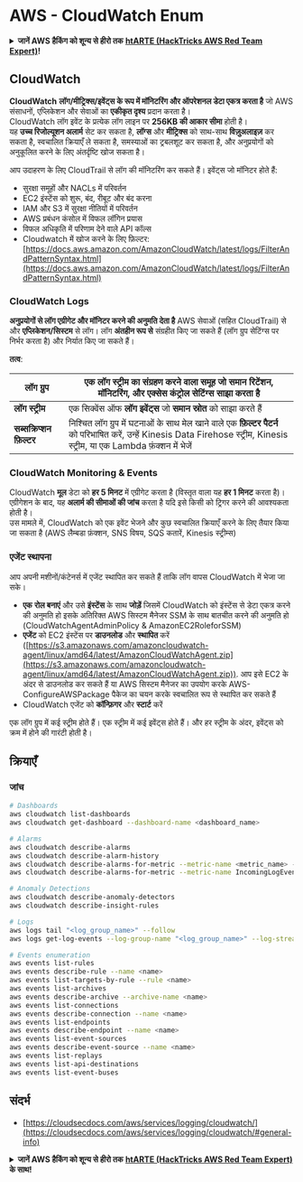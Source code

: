 # AWS - CloudWatch Enum

<details>

<summary><strong>जानें AWS हैकिंग को शून्य से हीरो तक</strong> <a href="https://training.hacktricks.xyz/courses/arte"><strong>htARTE (HackTricks AWS Red Team Expert)</strong></a><strong>!</strong></summary>

HackTricks का समर्थन करने के अन्य तरीके:

* अगर आप चाहते हैं कि आपकी **कंपनी HackTricks में विज्ञापित हो** या **HackTricks को PDF में डाउनलोड करें** तो [**सब्सक्रिप्शन प्लान देखें**](https://github.com/sponsors/carlospolop)!
* [**आधिकारिक PEASS और HackTricks स्वैग**](https://peass.creator-spring.com) प्राप्त करें
* हमारे विशेष [**NFTs**](https://opensea.io/collection/the-peass-family) कलेक्शन, [**The PEASS Family**](https://opensea.io/collection/the-peass-family) खोजें
* **शामिल हों** 💬 [**डिस्कॉर्ड समूह**](https://discord.gg/hRep4RUj7f) या [**टेलीग्राम समूह**](https://t.me/peass) या हमें **ट्विटर** 🐦 [**@hacktricks_live**](https://twitter.com/hacktricks_live)** पर फॉलो** करें।
* **अपने हैकिंग ट्रिक्स साझा करें, HackTricks** और [**HackTricks Cloud**](https://github.com/carlospolop/hacktricks-cloud) github repos में PRs सबमिट करके।

</details>

## CloudWatch

**CloudWatch** **लॉग/मीट्रिक्स/इवेंट्स के रूप में मॉनिटरिंग और ऑपरेशनल डेटा एकत्र करता है** जो AWS संसाधनों, एप्लिकेशन और सेवाओं का **एकीकृत दृश्य** प्रदान करता है।\
CloudWatch लॉग इवेंट के प्रत्येक लॉग लाइन पर **256KB की आकार सीमा** होती है।\
यह **उच्च रिजोल्यूशन अलार्म** सेट कर सकता है, **लॉग्स** और **मीट्रिक्स** को साथ-साथ **विज़ुअलाइज़** कर सकता है, स्वचालित क्रियाएँ ले सकता है, समस्याओं का ट्रबलशूट कर सकता है, और अनुप्रयोगों को अनुकूलित करने के लिए अंतर्दृष्टि खोज सकता है।

आप उदाहरण के लिए CloudTrail से लॉग की मॉनिटरिंग कर सकते हैं। इवेंट्स जो मॉनिटर होते हैं:

* सुरक्षा समूहों और NACLs में परिवर्तन
* EC2 इंस्टेंस को शुरू, बंद, रीबूट और बंद करना
* IAM और S3 में सुरक्षा नीतियों में परिवर्तन
* AWS प्रबंधन कंसोल में विफल लॉगिन प्रयास
* विफल अधिकृति में परिणाम देने वाले API कॉल्स
* Cloudwatch में खोज करने के लिए फ़िल्टर: [https://docs.aws.amazon.com/AmazonCloudWatch/latest/logs/FilterAndPatternSyntax.html](https://docs.aws.amazon.com/AmazonCloudWatch/latest/logs/FilterAndPatternSyntax.html)

### CloudWatch Logs <a href="#cloudwatch-logs" id="cloudwatch-logs"></a>

**अनुप्रयोगों से लॉग एग्रीगेट और मॉनिटर करने की अनुमति देता है** AWS सेवाओं (सहित CloudTrail) से और **एप्लिकेशन/सिस्टम** से लॉग। लॉग **अंतहीन रूप से** संग्रहीत किए जा सकते हैं (लॉग ग्रुप सेटिंग्स पर निर्भर करता है) और निर्यात किए जा सकते हैं।

**तत्व**:

| **लॉग ग्रुप**            | एक **लॉग स्ट्रीम का संग्रहण** करने वाला समूह जो समान रिटेंशन, मॉनिटरिंग, और एक्सेस कंट्रोल सेटिंग्स साझा करता है                                                     |
| ------------------------ | ---------------------------------------------------------------------------------------------------------------------------------------------------------- |
| **लॉग स्ट्रीम**           | एक सिक्वेंस ऑफ **लॉग इवेंट्स** जो **समान स्रोत** को साझा करते हैं                                                                                                |
| **सब्सक्रिप्शन फ़िल्टर** | निश्चित लॉग ग्रुप में घटनाओं के साथ मेल खाने वाले एक **फ़िल्टर पैटर्न** को परिभाषित करें, उन्हें Kinesis Data Firehose स्ट्रीम, Kinesis स्ट्रीम, या एक Lambda फ़ंक्शन में भेजें |

### CloudWatch Monitoring & Events

CloudWatch **मूल** डेटा को **हर 5 मिनट** में एग्रीगेट करता है (विस्तृत वाला यह **हर 1 मिनट** करता है)। एग्रीगेशन के बाद, यह **अलार्म की सीमाओं की जांच** करता है यदि इसे किसी को ट्रिगर करने की आवश्यकता होती है।\
उस मामले में, CloudWatch को एक इवेंट भेजने और कुछ स्वचालित क्रियाएँ करने के लिए तैयार किया जा सकता है (AWS लैम्बडा फ़ंक्शन, SNS विषय, SQS कतारें, Kinesis स्ट्रीम्स)

### एजेंट स्थापना

आप अपनी मशीनों/कंटेनर्स में एजेंट स्थापित कर सकते हैं ताकि लॉग वापस CloudWatch में भेजा जा सके।

* **एक** **रोल बनाएं** और उसे **इंस्टेंस** के साथ **जोड़ें** जिसमें CloudWatch को इंस्टेंस से डेटा एकत्र करने की अनुमति हो इसके अतिरिक्त AWS सिस्टम मैनेजर SSM के साथ बातचीत करने की अनुमति हो (CloudWatchAgentAdminPolicy & AmazonEC2RoleforSSM)
* **एजेंट** को EC2 इंस्टेंस पर **डाउनलोड** और **स्थापित** करें ([https://s3.amazonaws.com/amazoncloudwatch-agent/linux/amd64/latest/AmazonCloudWatchAgent.zip](https://s3.amazonaws.com/amazoncloudwatch-agent/linux/amd64/latest/AmazonCloudWatchAgent.zip)). आप इसे EC2 के अंदर से डाउनलोड कर सकते हैं या AWS सिस्टम मैनेजर का उपयोग करके AWS-ConfigureAWSPackage पैकेज का चयन करके स्वचालित रूप से स्थापित कर सकते हैं
* CloudWatch एजेंट को **कॉन्फ़िगर** और **स्टार्ट** करें

एक लॉग ग्रुप में कई स्ट्रीम होते हैं। एक स्ट्रीम में कई इवेंट्स होते हैं। और हर स्ट्रीम के अंदर, इवेंट्स को क्रम में होने की गारंटी होती है।

## क्रियाएँ

### जांच
```bash
# Dashboards
aws cloudwatch list-dashboards
aws cloudwatch get-dashboard --dashboard-name <dashboard_name>

# Alarms
aws cloudwatch describe-alarms
aws cloudwatch describe-alarm-history
aws cloudwatch describe-alarms-for-metric --metric-name <metric_name> --namespace <namespace>
aws cloudwatch describe-alarms-for-metric --metric-name IncomingLogEvents --namespace AWS/Logs

# Anomaly Detections
aws cloudwatch describe-anomaly-detectors
aws cloudwatch describe-insight-rules

# Logs
aws logs tail "<log_group_name>" --follow
aws logs get-log-events --log-group-name "<log_group_name>" --log-stream-name "<log_stream_name>" --output text > <output_file>

# Events enumeration
aws events list-rules
aws events describe-rule --name <name>
aws events list-targets-by-rule --rule <name>
aws events list-archives
aws events describe-archive --archive-name <name>
aws events list-connections
aws events describe-connection --name <name>
aws events list-endpoints
aws events describe-endpoint --name <name>
aws events list-event-sources
aws events describe-event-source --name <name>
aws events list-replays
aws events list-api-destinations
aws events list-event-buses
```
## संदर्भ

* [https://cloudsecdocs.com/aws/services/logging/cloudwatch/](https://cloudsecdocs.com/aws/services/logging/cloudwatch/#general-info)

<details>

<summary><strong>जानें AWS हैकिंग को शून्य से हीरो तक</strong> <a href="https://training.hacktricks.xyz/courses/arte"><strong>htARTE (HackTricks AWS Red Team Expert)</strong></a><strong> के साथ!</strong></summary>

HackTricks का समर्थन करने के अन्य तरीके:

* यदि आप अपनी **कंपनी का विज्ञापन HackTricks में देखना चाहते हैं** या **HackTricks को PDF में डाउनलोड करना चाहते हैं** तो [**सब्सक्रिप्शन प्लान्स**](https://github.com/sponsors/carlospolop) देखें!
* [**आधिकारिक PEASS & HackTricks स्वैग**](https://peass.creator-spring.com) प्राप्त करें
* हमारे विशेष [**NFTs**](https://opensea.io/collection/the-peass-family) कलेक्शन, [**The PEASS Family**](https://opensea.io/collection/the-peass-family) खोजें
* **शामिल हों** 💬 [**डिस्कॉर्ड समूह**](https://discord.gg/hRep4RUj7f) या [**टेलीग्राम समूह**](https://t.me/peass) या हमें **ट्विटर** 🐦 [**@hacktricks_live**](https://twitter.com/hacktricks_live) **पर फॉलो** करें।
* **हैकिंग ट्रिक्स साझा करें, PRs जमा करके** [**HackTricks**](https://github.com/carlospolop/hacktricks) और [**HackTricks Cloud**](https://github.com/carlospolop/hacktricks-cloud) github repos में।

</details>
